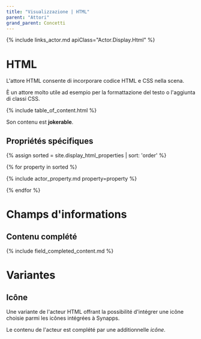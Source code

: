 ```yaml
---
title: "Visualizzazione | HTML"
parent: "Attori"
grand_parent: Concetti
---
```


{% include links_actor.md apiClass="Actor.Display.Html" %}

# HTML

L'attore HTML consente di incorporare codice HTML e CSS nella scena.

È un attore molto utile ad esempio per la formattazione del testo o l'aggiunta di classi CSS.

{% include table_of_content.html %}

Son contenu est **jokerable**.

## Propriétés spécifiques

{% assign sorted = site.display_html_properties | sort: 'order' %}

{% for property in sorted %}

{% include actor_property.md property=property %}

{% endfor %}

# Champs d'informations

## Contenu complété

{% include field_completed_content.md %}

# Variantes

## Icône

Une variante de l'acteur HTML offrant la possibilité d'intégrer une icône choisie parmi les icônes intégrées à Synapps.

Le contenu de l'acteur est complété par une additionnelle *icône*.
